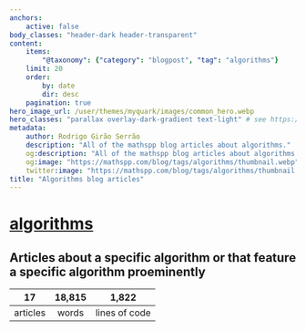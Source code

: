 ```yaml
---
anchors:
    active: false
body_classes: "header-dark header-transparent"
content:
    items:
        "@taxonomy": {"category": "blogpost", "tag": "algorithms"}
    limit: 20
    order:
        by: date
        dir: desc
    pagination: true
hero_image_url: /user/themes/myquark/images/common_hero.webp
hero_classes: "parallax overlay-dark-gradient text-light" # see https://demo.getgrav.org/blog-skeleton/blog/hero-classes
metadata:
    author: Rodrigo Girão Serrão
    description: "All of the mathspp blog articles about algorithms."
    og:description: "All of the mathspp blog articles about algorithms."
    og:image: "https://mathspp.com/blog/tags/algorithms/thumbnail.webp"
    twitter:image: "https://mathspp.com/blog/tags/algorithms/thumbnail.webp"
title: "Algorithms blog articles"
---
```


# <a href="/blog/tags/algorithms" class="label label-primary tag-title">algorithms</a>


## Articles about a specific algorithm or that feature a specific algorithm proeminently



<table class="stats-table">
    <thead>
        <tr>
            <th style="text-align: center;">17</th>
            <th style="text-align: center;">18,815</th>
            <th style="text-align: center;">1,822</th>
        </tr>
    </thead>
    <tbody>
        <tr>
            <td style="text-align: center;">articles</td>
            <td style="text-align: center;">words</td>
            <td style="text-align: center;">lines of code</td>
        </tr>
    </tbody>
</table>